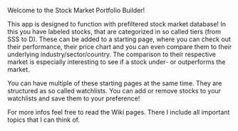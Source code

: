 Welcome to the Stock Market Portfolio Builder!

This app is designed to function with prefiltered stock market database! In this you have labeled stocks, that are categorized in so called tiers (from SSS to D). 
These can be added to a starting page, where you can check out their performance, their price chart and you can even compare them to their underlying industry/sector/country. The comparison to their respective market is especially interesting to see if a stock under- or outperforms the market.

You can have multiple of these starting pages at the same time. They are structured as so called watchlists. You can add or remove stocks to your watchlists and save them to your preference!

For more infos feel free to read the Wiki pages. There I include all important topics that I can think of.
